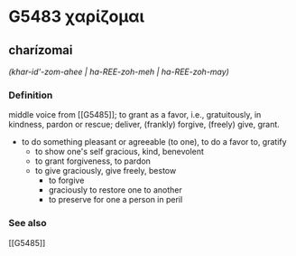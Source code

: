 # G5483 χαρίζομαι

## charízomai

_(khar-id'-zom-ahee | ha-REE-zoh-meh | ha-REE-zoh-may)_

### Definition

middle voice from [[G5485]]; to grant as a favor, i.e., gratuitously, in kindness, pardon or rescue; deliver, (frankly) forgive, (freely) give, grant.

- to do something pleasant or agreeable (to one), to do a favor to, gratify
  - to show one's self gracious, kind, benevolent
  - to grant forgiveness, to pardon
  - to give graciously, give freely, bestow
    - to forgive
    - graciously to restore one to another
    - to preserve for one a person in peril

### See also

[[G5485]]

